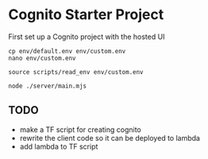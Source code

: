 # Cognito Starter Project

First set up a Cognito project with the hosted UI

```
cp env/default.env env/custom.env
nano env/custom.env

source scripts/read_env env/custom.env

node ./server/main.mjs
```

## TODO

- make a TF script for creating cognito
- rewrite the client code so it can be deployed to lambda
- add lambda to TF script